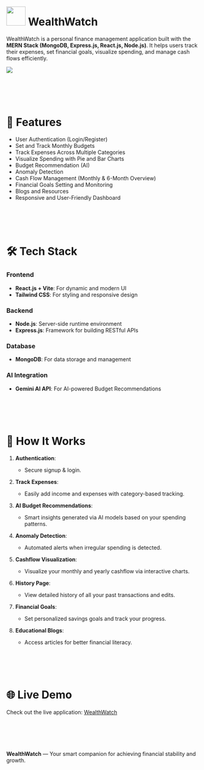 # <img src="https://drive.google.com/uc?id=1nKoTD9YvyoYqUQAPm-xjKyhlJoxNexEY" width="50px" /> WealthWatch

WealthWatch is a personal finance management application built with the **MERN Stack (MongoDB, Express.js, React.js, Node.js)**. It helps users track their expenses, set financial goals, visualize spending, and manage cash flows efficiently.

<img src="https://drive.google.com/file/d/1cLirzqBP5Kzdev34R2qrmR6c9I2IezzK/view?usp=sharing"   />

# &nbsp;


# 📌 Features
- User Authentication (Login/Register)
- Set and Track Monthly Budgets
- Track Expenses Across Multiple Categories
- Visualize Spending with Pie and Bar Charts
- Budget Recommendation (AI)
- Anomaly Detection
- Cash Flow Management (Monthly & 6-Month Overview)
- Financial Goals Setting and Monitoring
- Blogs and Resources
- Responsive and User-Friendly Dashboard


# &nbsp;


# 🛠️ Tech Stack

### Frontend
- **React.js + Vite**: For dynamic and modern UI
- **Tailwind CSS**: For styling and responsive design

### Backend
- **Node.js**: Server-side runtime environment
- **Express.js**: Framework for building RESTful APIs

### Database
- **MongoDB**: For data storage and management

### AI Integration
- **Gemini AI API**: For AI-powered Budget Recommendations 


# &nbsp;


# 📖 How It Works

1. **Authentication**:
    - Secure signup & login.
    
2. **Track Expenses**:
   - Easily add income and expenses with category-based tracking.
     
3. **AI Budget Recommendations**:
   - Smart insights generated via AI models based on your spending patterns.
   
4. **Anomaly Detection**:
   - Automated alerts when irregular spending is detected.
   
5. **Cashflow Visualization**:
    - Visualize your monthly and yearly cashflow via interactive charts.
     
6. **History Page**:
   - View detailed history of all your past transactions and edits.
     
7. **Financial Goals**:
   - Set personalized savings goals and track your progress.
     
8. **Educational Blogs**:
   - Access articles for better financial literacy.


# &nbsp;


# 🌐 Live Demo
Check out the live application: [WealthWatch](https://wealth-watch-sandy.vercel.app/)


# &nbsp;


**WealthWatch** — Your smart companion for achieving financial stability and growth.
